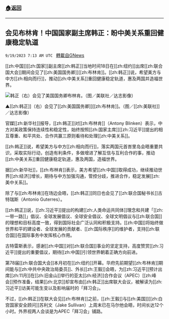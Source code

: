 ###  [:house:返回](README.md)
---


## 会见布林肯！中国国家副主席韩正：盼中美关系重回健康稳定轨道
`9/19/2023 7:13 AM UTC ` [轉載自GNews](https://gnews.org/articles/1710072)

[[zh:中国]][[zh:国家]]副主席[[zh:韩正]]当地时间18日在[[zh:纽约]]出席[[zh:联合国大会]]期间会见了[[zh:美国国务卿]][[zh:布林肯]]。[[zh:韩正]]说，希望美方与中方[[zh:相向而行]]，推动[[zh:中美关系]]重回健康稳定轨道，惠及两国并造福世界。

![韩正（右）会见了美国国务卿布林肯。（图／美联社／达志影像）](https://attach.setn.com/newsimages/2023/09/19/4329512-PH.jpg "韩正（右）会见了美国国务卿布林肯。（图／美联社／达志影像）")

▲[[zh:韩正]]（右）会见了[[zh:美国国务卿]][[zh:布林肯]]。（图／[[zh:美联社]]／达志影像）

官媒[[zh:新华社]]报导，[[zh:韩正]]对[[zh:布林肯]]（Antony Blinken）表示，中方对美政策保持连续性和稳定性，始终按照[[zh:国家主席]][[zh:习近平]]提出的相互尊重、和平共处、合作共赢三原则看待和处理[[zh:中美关系]]。

[[zh:韩正]]说，希望美方与中方[[zh:相向而行]]，落实两国元首峇里岛会晤重要共识，采取实际行动，创造有利条件，多做增进了解互信与互利合作的事，推动[[zh:中美关系]]重回健康稳定轨道，惠及两国，造福世界。

据[[zh:新华社]]，[[zh:布林肯]]表示，美方希望[[zh:中国]]取得成功，继续推动世界[[zh:经济]]增长，期待与中方加强沟通，管控分歧，推进合作，稳定发展[[zh:美中关系]]。

除了与[[zh:布林肯]]在场边会晤，[[zh:韩正]]同日也会见了[[zh:联合国秘书长]]古特瑞斯（Antonio Guterres）。

[[zh:韩正]]说，[[zh:习近平]]提出的构建[[zh:人类命运共同体]]理念和共建「[[zh:一带一路]]」倡议、全球发展倡议、全球安全倡议、全球文明倡议与[[zh:联合国]]的理想和目标高度一致，得到国际社会广泛认同和积极支持。[[zh:中国]]将始终做世界和平的建设者、全球发展的贡献者、[[zh:国际秩序]]的维护者，支持[[zh:联合国]]在国际事务中发挥核心作用。

古特雷斯表示，感谢[[zh:中国]]对[[zh:联合国]]事业的坚定支持，高度赞赏[[zh:习近平]]提出的重要倡议，期待[[zh:中国]]引领世界朝着正确方向前进。

第78届[[zh:联合国大会]]本月初在[[zh:纽约]]开幕。华府先前期望[[zh:布林肯]]期间能与[[zh:中共中央政治局委员]]、外长[[zh:王毅]]会晤，为[[zh:习近平]]预计出席[[zh:11月]]在[[zh:旧金山]]举行的亚太[[zh:经济]]合作会议（APEC）[[zh:峰会]]预作准备，结果[[zh:北京]]却宣布由[[zh:韩正]]出席联大会议，被解读为[[zh:习近平]]访美可能生变以及影响届时的「拜习会」。

不过，[[zh:韩正]]在联大会见[[zh:布林肯]]之前，[[zh:王毅]]与[[zh:美国]][[zh:白宫国家安全顾问]]苏利文（Jake Sullivan）上周末已在马尔他会晤，时间长达12个小时。外界视两人会谈是为APEC「拜习会」铺路。
